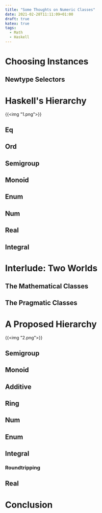 ```yaml
---
title: "Some Thoughts on Numeric Classes"
date: 2021-02-28T11:11:09+01:00
draft: true
katex: true
tags:
  - Math
  - Haskell
---
```


<!--more-->

# Choosing Instances

## Newtype Selectors

# Haskell's Hierarchy

{{<img "1.png">}}

## Eq

## Ord

## Semigroup

## Monoid

## Enum

## Num

## Real

## Integral

# Interlude: Two Worlds

## The Mathematical Classes

## The Pragmatic Classes

# A Proposed Hierarchy

{{<img "2.png">}}

## Semigroup

## Monoid

## Additive

## Ring

## Num

## Enum

## Integral

### Roundtripping

## Real

# Conclusion
